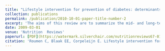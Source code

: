 ```yaml
---
title: "Lifestyle intervention for prevention of diabetes: determinants of success for  future implementation."
collection: publications
permalink: /publication/2010-10-01-paper-title-number-2
excerpt: 'The aims of this review are to summarize the mid- and long-term effects  of lifestyle interventions on impaired glucose tolerance and type 2 diabetes  mellitus and to provide determinants of intervention outcome and adherence, which  can be used for future implementation of lifestyle interventions.'
date: 2009-03-01
venue: 'Nutrition  Reviews'
paperurl: [PDF](https://watermark.silverchair.com/nutritionreviews67-0132.pdf?token=AQECAHi208BE49Ooan9kkhW_Ercy7Dm3ZL_9Cf3qfKAc485ysgAAAsUwggLBBgkqhkiG9w0BBwagggKyMIICrgIBADCCAqcGCSqGSIb3DQEHATAeBglghkgBZQMEAS4wEQQM2xwgx-kt77fT22VcAgEQgIICeGphHbbOwBN92A1R548zzwgRxrLOCemgOs-7KZ5_x94eBEZUrPo0MJ_R39ageuQrp8yRbT0HODrkWMfLhh6QmQ9BtwFkdb7wOHOGQEhz5x-SQuz_F_WCj0V_fyTGZBWmt_g2gAm9CalqfTRgWoM0gKxW64TGHgxjFvoui85JWHDRt-UfquQx04dbsr55OZXNILW6wdMkSm_DlmX_jA-EVZeVQPup8ddjrYOvt8Qn4irBWzdzdFJ0rL1rviZ9vXk0X6_DRKhKTeowFrIaJt93yRqwohV18SQwQBcfDRlyBJ7mz7SAS20wHc6LdCBYvLfrVPrLI9pFEFci8vAvY19lK7XUhREU0UXRPAFH1fMJnu2c9sFaWU-ada5kPmUtpQukgg_Ol68_aQkqu2Dtkc5Lid5bbC8jpsHmAvZ5tNzby33n8PbU5Av75GS9HKjF7rELZVX7p_oRUBHwI7-c6NB0h9RgLNf0S1dRFXsEKgluhJDUc1FNzC0z8JWCeZN1PBQ3dJWEhSlY1kicbDgij-Hi8ueODgv2jT8F8FbrJQz9OCni1oim6RF4elzeRUJe5y4yfr5Sz4ullNJmo2DakFOLmvBBMNGbt3jALk7dO4aHtrCGIHi-mEGR19q5IIbHTwD8wNlxlsRNLvWzjLoXFvJRJTkx_dY0swVNiN3a5Sy5hgJJQX4n-265Kpn3v0x_7Cno_U6CWmyvx6-KtdNXBdSwcZeA38AJyFFOkYa_853OZ1sXocznJoQGgaQLJQT3HRF2zJOQljm9AYTzRjapFDmUe9WHtgDj88d0TF85MdQT17qC_FMW74_D5Z-WcynWztZ-tHMyTUFJ_wI2)
citation: 'Roumen C, Blaak EE, Corpeleijn E. Lifestyle intervention for prevention of diabetes: determinants of success for future implementation. Nutr Rev. 2009;67(3):132-146. doi:10.1111/j.1753-4887.2009.00181.x'
---
```


